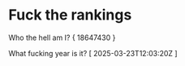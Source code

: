 # Fuck the rankings

Who the hell am I?
{ 18647430 }

What fucking year is it?
[ 2025-03-23T12:03:20Z ]
